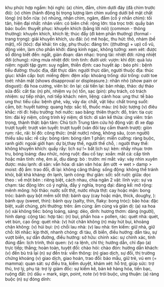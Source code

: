 khu phức hợp ngầm: 
hội nghị: 
(a) chìm, đắm, chìm dưới đáy (đã chìm trước đó): 
(v) chìm (hành động bị trọng lượng làm chìm xuống dưới bề mặt chất lỏng) (n) bồn rửa: 
(v) nhúng, nhận chìm, ngâm, đắm (cố ý nhấn chìm): 
tối tân, hiện đại nhất: 
nhân viên: 
có biên chế: 
rộng lớn: 
tòa trọc trời: 
quầy bán báo: 
buồn: 
thuyết phục: 
khuyến khích (bằng lời nói) (common - thông thường): 
khuyến khích, khích lệ; thúc đẩy (đi kèm phần thưởng) (formal - trang trọng): 
giải khuyến khích, ưu đãi: 
(v) mê hoặc, thu hút: 
thô, nhám (bề mặt), rối (tóc): 
đại khái: 
tin cậy, phụ thuộc: 
đáng tin: 
((thường) + up) cổ vũ, động viên, làm cho phấn khởi: 
đáng kinh ngạc, không tưởng: 
xem xét: 
được số đông biết đến: 
ngắt, gián đoạn: 
dàn nhạc: 
trọng tài: 
nhiệt đới: 
rừng nhiệt đới (chung): 
rừng mưa nhiệt đới: 
tinh tinh: 
đười ươi: 
vượn: 
khỉ đột: 
quà lưu niệm: 
người tập gym: 
suy ngẫm, thiền định: 
cao huyết áp : 
béo phì : 
bệnh tiểu đường: 
thuộc địa, đất thực dân: 
người thực dân, người thuộc địa: 
thúc giục: 
khẩn cấp: 
bọt: 
miếng đệm: 
đệm xốp: 
khoảng trống: 
dùi trống: 
cười toe toét: 
nhăn mặt (shows disapproval or displeasure.): 
nhăn nhó (show pain or disgust): 
đá hoa cương, viên bi: 
ôn lại: 
cải tiến lại: 
bản nháp, thảo: 
dự thảo sửa đổi: 
cắt tỉa: 
(n) phí, nhiệm vụ (v) tốn, sạc (pin): 
phụ trách, có trách nhiệm: 
sự tiếp nhận, nơi tiếp khách: 
ném, liệng: 
cánh hoa: 
ung thư: 
tế bào ung thư: 
tiểu cầu: 
bệnh ghẻ, vảy, vảy da: 
chất, vật liệu: 
chất trong suốt: 
cắm, bịt: 
huyết tương: 
quang hợp: 
sắc tố, thuốc màu: 
(n) bức tượng (v) điêu khắc: 
rời đi: 
hiệu trưởng: 
hơi nước: 
sao băng: 
thiên thạch: 
đổ, tràn: 
tia cực tím: 
đài kỷ niệm, công trình kỷ niệm; di tích: 
di sản kế thừa: 
ứng viên: 
trân trọng, thành thật: 
bận tâm: 
Chủ tịch Trung tâm cứu hộ động vật: 
đi xe đạp trượt tuyết: 
trượt ván tuyết: 
trượt tuyết (ván đôi tay cầm thanh trượt): 
giòn rụm: 
rắc, rãi: 
bí đỏ: 
công thức: 
(mặt nước) nông, không sâu, (con người) thiếu sâu sắc: 
rễ cây: 
bóng râm: 
bóng râm 1 phần: 
miễn cưỡng: 
ràng buộc, ranh giới: 
ngoài giới hạn: 
dự bị,thay thế, người thế chỗ, : 
người thay thế: 
không khuyến khích: 
quấy rầy: 
lịch sự != bất lịch sự: 
kèn: 
nhầy nhụa: 
trơn tru, bóng loáng: 
đau nhức, nóng ruột: 
đau cố tay: 
xoắn: 
mắt cá: 
cấp tính hoặc mãn tính: 
nhẹ, êm ái, dịu dàng: 
bò : 
trườn: 
mí mắt: 
vảy: 
vảy nhìn xuyên được: 
máu lạnh: 
di sản: 
vắn hóa: 
di sản văn hóa: 
ẩm ướt -> wet > damp > moist: 
độ ẩm: 
trao đổi, đi lại: 
không căng thẳng: 
sống động: 
không thể tránh khỏi, bất khả kháng: 
ớn lạnh, lạnh cóng: 
thư giãn: 
sốt: 
sốt ruột: 
giữa: 
dọc theo : 
về một bên : 
riêng biệt, cách nhau, chia ngăn 2 vật: 
lĩnh vực: 
sự va chạm: 
tác động lớn: 
có ý nghĩa, đầy ý nghĩa, trọng đại: 
đáng kể: 
mở rộng: 
mênh mông: 
hội thảo: 
nước sốt thịt, nước nhựa thịt: 
cay hoặc mặn: 
bong tróc: 
bánh quy bột mềm sốt thịt: 
bánh quy (cay hoặc mặn, thick, doughy, ): 
bánh quy (sweet, thin): 
bánh quy (salty, thin, flaky: bong tróc): 
bão hòa: 
đặc biệt, xuất chúng, phi thường: 
trên: 
ấm cúng: 
ấm cúng và giản dị: 
(a) xa hoa (v) xài không tiếc: 
bóng loáng, sáng: 
dẻo, dính: 
hương thơm: 
dáng (người), hình dạng: 
cộng tác: 
hợp tác: 
(n) bụi, phấn hoa = pollen, rác: 
quét nhà: 
quét, vét bùn, cạo ống: 
quét nhà: 
(v) hút chân không (n) máy hút bụi, khoảng chân không: 
(v) húi bụi: 
(n) chổi lau nhà: 
(v) lau nhà: 
tìm kiếm: 
giữ nhà, giữ chỗ: 
lời nhắc: 
kịp thời, nhanh chóng: 
đi tàu, đi biển, điều hướng: 
dẫn tàu, sự vượt biển, sự dẫn đường, điều hướng: 
sở hữu: 
chính xác: 
sự chính xác, tính đúng đắn: 
lịch trình, thói quen: 
(v) ra lệnh, chỉ thị; hướng dẫn, chỉ đạo (a) trực tiếp; thẳng; hoàn toàn, tuyệt đối: 
chào hỏi: 
chào đón: 
hướng dẫn khách: 
(v) đền bù trả lại (n) sự đền trả: 
viễn thông: 
(n) giao dịch, sự đổi, thị trường chứng khoáng (v) giao dịch, giao hoán, trao đổi: 
bảo mẫu, giữ trẻ, vú em (= mamma): 
quan sát: 
sự điều tra, kiểm duyệt, khám xét: 
hỗ trợ, giúp sức: 
trợ thủ, trợ lý, phụ tá: 
trợ lý giám đốc: 
sự kiểm kê, bản kê hàng hóa, tiền bạc, ruộng đất: 
(n) dấu = mark, sign, point, note (v) trói buộc, ưng thuận: 
(a) ràng buộc (n) sự đóng dính: 


